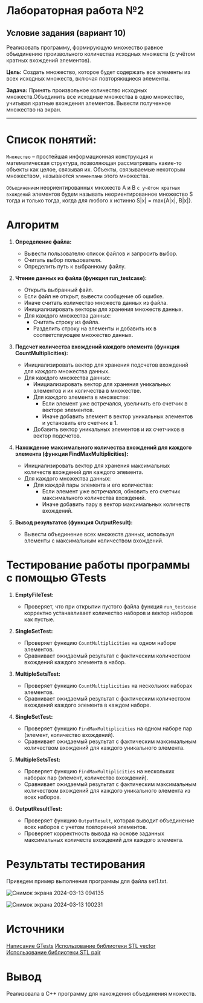 # Лабораторная работа №2
## Условие задания (вариант 10)
Реализовать программу, формирующую множество равное объединению произвольного количества исходных множеств (с учётом кратных вхождений элементов).

**Цель:** Создать множество, которое будет содержать все элементы из всех исходных множеств, включая повторяющиеся элементы.

**Задача:** Принять произвольное количество исходных множеств.Объединить все исходные множества в одно множество, учитывая кратные вхождения элементов. Вывести полученное множество на экран.

----

# Список понятий:

`Множество` – простейшая информационная конструкция и математическая структура, позволяющая рассматривать какие-то объекты как целое, связывая их.
Объекты, связываемые некоторым множеством, называются `элементами` этого множества.

`Объединением` неориентированных множеств A и B `с учётом кратных вхождений` элементов будем называть неориентированное множество S тогда и только тогда, когда для любого x истинно S|x| = max{A|x|, B|x|}.

# Алгоритм 

1. **Определение файла:**
   - Вывести пользователю список файлов и запросить выбор.
   - Считать выбор пользователя.
   - Определить путь к выбранному файлу.

2. **Чтение данных из файла (функция run_testcase):**
   - Открыть выбранный файл.
   - Если файл не открыт, вывести сообщение об ошибке.
   - Иначе считать количество множеств данных из файла.
   - Инициализировать векторы для хранения множеств данных.
   - Для каждого множества данных:
     - Считать строку из файла.
     - Разделить строку на элементы и добавить их в соответствующее множество данных.

3. **Подсчет количества вхождений каждого элемента (функция CountMultiplicities):**
   - Инициализировать вектор для хранения подсчетов вхождений для каждого множества данных.
   - Для каждого множества данных:
     - Инициализировать вектор для хранения уникальных элементов и их количества в множестве.
     - Для каждого элемента в множестве:
       - Если элемент уже встречался, увеличить его счетчик в векторе элементов.
       - Иначе добавить элемент в вектор уникальных элементов и установить его счетчик в 1.
     - Добавить вектор уникальных элементов и их счетчиков в вектор подсчетов.

4. **Нахождение максимального количества вхождений для каждого элемента (функция FindMaxMultiplicities):**
   - Инициализировать вектор для хранения максимальных количеств вхождений для каждого элемента.
   - Для каждого множества данных:
     - Для каждой пары элемента и его количества:
       - Если элемент уже встречался, обновить его счетчик максимального количества вхождений.
       - Иначе добавить пару в вектор максимальных количеств вхождений.

5. **Вывод результатов (функция OutputResult):**
   - Вывести объединение всех множеств данных, используя элементы с максимальным количеством вхождений.
  
  
# Тестирование работы программы с помощью GTests


1. **EmptyFileTest:** 
   - Проверяет, что при открытии пустого файла функция `run_testcase` корректно устанавливает количество наборов и вектор наборов как пустые.

2. **SingleSetTest:** 
   - Проверяет функцию `CountMultiplicities` на одном наборе элементов. 
   - Сравнивает ожидаемый результат с фактическим количеством вхождений каждого элемента в набор.

3. **MultipleSetsTest:** 
   - Проверяет функцию `CountMultiplicities` на нескольких наборах элементов. 
   - Сравнивает ожидаемый результат с фактическим количеством вхождений каждого элемента в каждом наборе.

4. **SingleSetTest:** 
   - Проверяет функцию `FindMaxMultiplicities` на одном наборе пар (элемент, количество вхождений). 
   - Сравнивает ожидаемый результат с фактическим максимальным количеством вхождений для каждого уникального элемента.

5. **MultipleSetsTest:** 
   - Проверяет функцию `FindMaxMultiplicities` на нескольких наборах пар (элемент, количество вхождений). 
   - Сравнивает ожидаемый результат с фактическим максимальным количеством вхождений для каждого уникального элемента из всех наборов.

6. **OutputResultTest:** 
   - Проверяет функцию `OutputResult`, которая выводит объединение всех наборов с учетом повторений элементов. 
   - Проверяет корректность вывода на основе заданных максимальных количеств вхождений для каждого элемента.


# Результаты тестирования

Приведем пример выполнения программы для файла set1.txt.

![Снимок экрана 2024-03-13 094135](https://github.com/iis-32170x/RPIIS/assets/145226586/a84b55f5-1c5e-4e68-a29e-86f21f060263)

![Снимок экрана 2024-03-13 100231](https://github.com/iis-32170x/RPIIS/assets/145226586/9147814f-925f-4cc6-9a11-7d60aadc0e91)


# Источники
[Написание GTests](https://habr.com/ru/articles/667880/)
[Использование библиотеки STL vector]([https://habr.com/ru/articles/667880/](https://learn.microsoft.com/ru-ru/cpp/standard-library/vector-class?view=msvc-170)https://learn.microsoft.com/ru-ru/cpp/standard-library/vector-class?view=msvc-170)
[Использование библиотеки STL pair]([https://habr.com/ru/articles/667880/](https://informatics.msk.ru/mod/book/view.php?id=492&chapterid=206))

# Вывод
Реализовала в C++ программу для нахождения объединения множеств.
